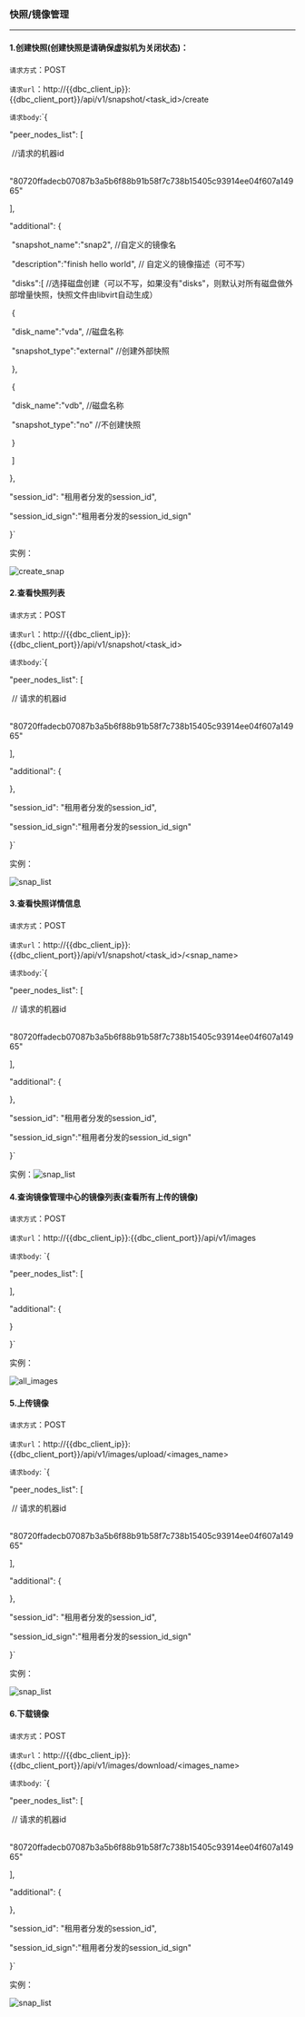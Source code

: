 ### 快照/镜像管理

------

#### 1.创建快照(创建快照是请确保虚拟机为关闭状态)：

`请求方式`：POST

`请求url`：http://{{dbc_client_ip}}:{{dbc_client_port}}/api/v1/snapshot/<task_id>/create

`请求body`:`{

  "peer_nodes_list": [

​    //请求的机器id

​    "80720ffadecb07087b3a5b6f88b91b58f7c738b15405c93914ee04f607a14965"

  ],

  "additional": {

​    "snapshot_name":"snap2",    //自定义的镜像名

​    "description":"finish hello world",  // 自定义的镜像描述（可不写）

​    "disks":[  //选择磁盘创建（可以不写，如果没有"disks"，则默认对所有磁盘做外部增量快照，快照文件由libvirt自动生成）

​      {

​        "disk_name":"vda",   //磁盘名称

​        "snapshot_type":"external"  //创建外部快照

​      },

​      {

​        "disk_name":"vdb",  //磁盘名称

​        "snapshot_type":"no"  //不创建快照

​      }

​    ]

  },

   "session_id": "租用者分发的session_id",

   "session_id_sign":"租用者分发的session_id_sign"

}`

实例：

![create_snap](create_snap.png)

#### 2.查看快照列表

`请求方式`：POST

`请求url`：http://{{dbc_client_ip}}:{{dbc_client_port}}/api/v1/snapshot/<task_id>

`请求body`:`{

  "peer_nodes_list": [

​    // 请求的机器id

​    "80720ffadecb07087b3a5b6f88b91b58f7c738b15405c93914ee04f607a14965"

  ],

  "additional": {

  },

   "session_id": "租用者分发的session_id",

   "session_id_sign":"租用者分发的session_id_sign"

}`

实例：

![snap_list](snap_list.png)

#### 3.查看快照详情信息

`请求方式`：POST

`请求url`：http://{{dbc_client_ip}}:{{dbc_client_port}}/api/v1/snapshot/<task_id>/<snap_name>

`请求body`:`{

  "peer_nodes_list": [

​    // 请求的机器id

​    "80720ffadecb07087b3a5b6f88b91b58f7c738b15405c93914ee04f607a14965"

  ],

  "additional": {

  },

   "session_id": "租用者分发的session_id",

   "session_id_sign":"租用者分发的session_id_sign"

}`

实例：![snap_list](snap_list.png)

#### 4.查询镜像管理中心的镜像列表(查看所有上传的镜像)

`请求方式`：POST

`请求url`：http://{{dbc_client_ip}}:{{dbc_client_port}}/api/v1/images

`请求body`: `{

  "peer_nodes_list": [

  ],

  "additional": {

  }

}`

实例：

![all_images](all_images.png)

#### 5.上传镜像

`请求方式`：POST

`请求url`：http://{{dbc_client_ip}}:{{dbc_client_port}}/api/v1/images/upload/<images_name>

`请求body`:	`{

  "peer_nodes_list": [

​    // 请求的机器id

​    "80720ffadecb07087b3a5b6f88b91b58f7c738b15405c93914ee04f607a14965"

  ],

  "additional": {

  },

   "session_id": "租用者分发的session_id",

   "session_id_sign":"租用者分发的session_id_sign"

}`

实例：

![snap_list](snap_list.png)

#### 6.下载镜像

`请求方式`：POST

`请求url`：http://{{dbc_client_ip}}:{{dbc_client_port}}/api/v1/images/download/<images_name>

`请求body`:	`{

  "peer_nodes_list": [

​    // 请求的机器id

​    "80720ffadecb07087b3a5b6f88b91b58f7c738b15405c93914ee04f607a14965"

  ],

  "additional": {

  },

   "session_id": "租用者分发的session_id",

   "session_id_sign":"租用者分发的session_id_sign"

}`

实例：

![snap_list](snap_list.png)